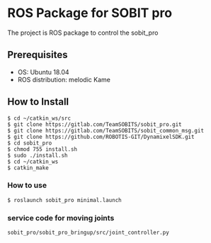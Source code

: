 # ROS Package for SOBIT pro

The project is ROS package to control the sobit_pro

## Prerequisites

- OS: Ubuntu 18.04 
- ROS distribution: melodic Kame

## How to Install

```bash:
$ cd ~/catkin_ws/src
$ git clone https://gitlab.com/TeamSOBITS/sobit_pro.git
$ git clone https://gitlab.com/TeamSOBITS/sobit_common_msg.git
$ git clone https://github.com/ROBOTIS-GIT/DynamixelSDK.git
$ cd sobit_pro
$ chmod 755 install.sh
$ sudo ./install.sh
$ cd ~/catkin_ws
$ catkin_make
```

### How to use

```bash:
$ roslaunch sobit_pro minimal.launch
```

### service code for moving joints   

```bash:
sobit_pro/sobit_pro_bringup/src/joint_controller.py
```
